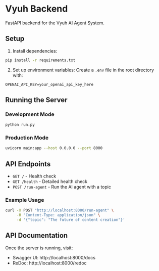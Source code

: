 # Vyuh Backend

FastAPI backend for the Vyuh AI Agent System.

## Setup

1. Install dependencies:
```bash
pip install -r requirements.txt
```

2. Set up environment variables:
Create a `.env` file in the root directory with:
```
OPENAI_API_KEY=your_openai_api_key_here
```

## Running the Server

### Development Mode
```bash
python run.py
```

### Production Mode
```bash
uvicorn main:app --host 0.0.0.0 --port 8000
```

## API Endpoints

- `GET /` - Health check
- `GET /health` - Detailed health check
- `POST /run-agent` - Run the AI agent with a topic

### Example Usage

```bash
curl -X POST "http://localhost:8000/run-agent" \
     -H "Content-Type: application/json" \
     -d '{"topic": "The future of content creation"}'
```

## API Documentation

Once the server is running, visit:
- Swagger UI: http://localhost:8000/docs
- ReDoc: http://localhost:8000/redoc